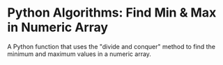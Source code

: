 # Python Algorithms: Find Min & Max in Numeric Array

A Python function that uses the "divide and conquer" method to find the minimum and maximum values in a numeric array.
